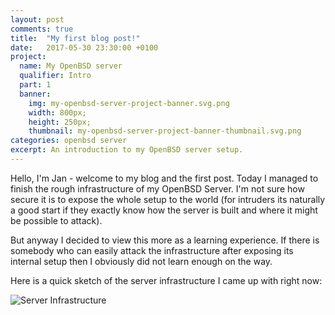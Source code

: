 ```yaml
---
layout: post
comments: true
title:  "My first blog post!"
date:   2017-05-30 23:30:00 +0100
project:
  name: My OpenBSD server
  qualifier: Intro
  part: 1
  banner:
    img: my-openbsd-server-project-banner.svg.png
    width: 800px;
    height: 250px;
    thumbnail: my-openbsd-server-project-banner-thumbnail.svg.png
categories: openbsd server
excerpt: An introduction to my OpenBSD server setup.
---
```


Hello, I'm Jan - welcome to my blog and the first post. Today I managed to finish the rough infrastructure of my OpenBSD Server. I'm not sure how secure it is to expose the whole setup to the world (for intruders its naturally a good start if they exactly know how the server is built and where it might be possible to attack).

But anyway I decided to view this more as a learning experience. If there is somebody who can easily attack the infrastructure after exposing its internal setup then I obviously did not learn enough on the way.

Here is a quick sketch of the server infrastructure I came up with right now:

![Server Infrastructure]({{site.url}}/assets/server-sketch.svg.png)
